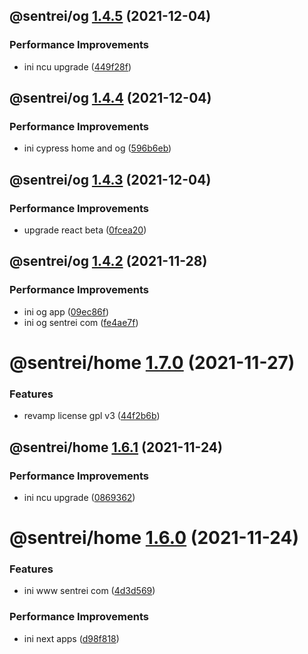 ## @sentrei/og [1.4.5](https://github.com/sentrei/sentrei/compare/@sentrei/og@1.4.4...@sentrei/og@1.4.5) (2021-12-04)

### Performance Improvements

- ini ncu upgrade ([449f28f](https://github.com/sentrei/sentrei/commit/449f28f547a35fdc662558026f29d41a716481f1))

## @sentrei/og [1.4.4](https://github.com/sentrei/sentrei/compare/@sentrei/og@1.4.3...@sentrei/og@1.4.4) (2021-12-04)

### Performance Improvements

- ini cypress home and og ([596b6eb](https://github.com/sentrei/sentrei/commit/596b6eb9bc241d15753cda339820aef88fb13b70))

## @sentrei/og [1.4.3](https://github.com/sentrei/sentrei/compare/@sentrei/og@1.4.2...@sentrei/og@1.4.3) (2021-12-04)

### Performance Improvements

- upgrade react beta ([0fcea20](https://github.com/sentrei/sentrei/commit/0fcea20cab75d993b9d507f49a7f5d98023bec15))

## @sentrei/og [1.4.2](https://github.com/sentrei/sentrei/compare/@sentrei/og@1.4.1...@sentrei/og@1.4.2) (2021-11-28)

### Performance Improvements

- ini og app ([09ec86f](https://github.com/sentrei/sentrei/commit/09ec86fc76f728cf048ba8c1a44ba4700c48a428))
- ini og sentrei com ([fe4ae7f](https://github.com/sentrei/sentrei/commit/fe4ae7f7cb4607645b7bea13f04b9fcbf88ddcd6))

# @sentrei/home [1.7.0](https://github.com/sentrei/sentrei/compare/@sentrei/home@1.6.1...@sentrei/home@1.7.0) (2021-11-27)

### Features

- revamp license gpl v3 ([44f2b6b](https://github.com/sentrei/sentrei/commit/44f2b6b82a9a32a04e3ea300fed8bf1274bb5421))

## @sentrei/home [1.6.1](https://github.com/sentrei/sentrei/compare/@sentrei/home@1.6.0...@sentrei/home@1.6.1) (2021-11-24)

### Performance Improvements

- ini ncu upgrade ([0869362](https://github.com/sentrei/sentrei/commit/0869362066c5b865c91ab102178ca53f17f87d44))

# @sentrei/home [1.6.0](https://github.com/sentrei/sentrei/compare/@sentrei/home@1.5.2...@sentrei/home@1.6.0) (2021-11-24)

### Features

- ini www sentrei com ([4d3d569](https://github.com/sentrei/sentrei/commit/4d3d5693a4fc23b122846ee5b6fd9395b59b5e2d))

### Performance Improvements

- ini next apps ([d98f818](https://github.com/sentrei/sentrei/commit/d98f81880286b382919f31e31faad64164a10fde))
